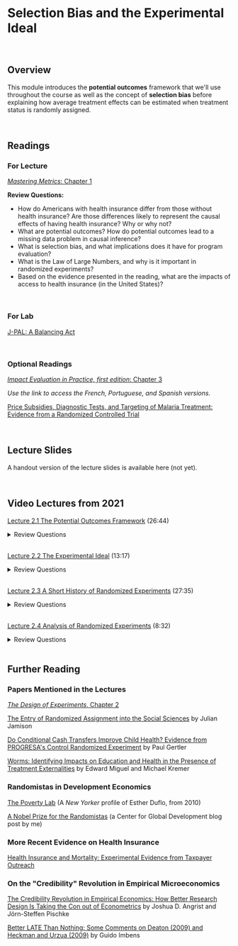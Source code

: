 # Selection Bias and the Experimental Ideal

<br>

## Overview  

This module introduces the **potential outcomes** framework that we'll use throughout the course as well as the concept of **selection bias** before 
explaining how average treatment effects can be estimated when treatment status is randomly assigned.  

<br>

## Readings

### For Lecture

[_Mastering Metrics_: Chapter 1](https://www.google.com/url?sa=t&rct=j&q=&esrc=s&source=web&cd=&ved=2ahUKEwjE2pfw-JjuAhUBZc0KHQo1DnoQFjAAegQIBhAC&url=http%3A%2F%2Fassets.press.princeton.edu%2Fchapters%2Fs10363.pdf&usg=AOvVaw3IGywrUpw1_F9e5npteATA)  

**Review Questions:**  

- How do Americans with health insurance differ from those without health insurance?  Are those differences likely to represent the causal effects of having health insurance?  Why or why not?  
- What are potential outcomes?  How do potential outcomes lead to a missing data problem in causal inference? 
- What is selection bias, and what implications does it have for program evaluation?  
- What is the Law of Large Numbers, and why is it important in randomized experiments?  
- Based on the evidence presented in the reading, what are the impacts of access to health insurance (in the United States)?  

<br>

### For Lab

[J-PAL:  A Balancing Act](https://www.povertyactionlab.org/publication/balancing-act)

<br>

### Optional Readings

[_Impact Evaluation in Practice, first edition_: Chapter 3]([https://www.google.com/url?sa=t&rct=j&q=&esrc=s&source=web&cd=&ved=2ahUKEwjE2pfw-JjuAhUBZc0KHQo1DnoQFjAAegQIBhAC&url=http%3A%2F%2Fassets.press.princeton.edu%2Fchapters%2Fs10363.pdf&usg=AOvVaw3IGywrUpw1_F9e5npteATA](https://openknowledge.worldbank.org/handle/10986/2550))  

_Use the link to access the French, Portuguese, and Spanish versions._

[Price Subsidies, Diagnostic Tests, and Targeting of Malaria Treatment: Evidence from a Randomized Controlled Trial](https://www.aeaweb.org/articles?id=10.1257/aer.20130267)

<br>

## Lecture Slides

A handout version of the lecture slides is available here (not yet). 

<br>

## Video Lectures from 2021 

[Lecture 2.1 The Potential Outcomes Framework](https://vimeo.com/512774637) (26:44)  

<details><summary>Review Questions</summary>
  <br>
  <ol>
  <li>What is the fundamental problem of causal inference?</li>
  <li>What are potential outcomes, and how do they create a missing data problem in program evaluation?</li>
  <li>What is selection bias?  When and why is it likely to bias estimates of program impacts?</li>
  </ol>
</details>
  
<br>

[Lecture 2.2 The Experimental Ideal](https://vimeo.com/512966906) (13:17)  

<details><summary>Review Questions</summary>
  <br>
  <ol>
  <li>How can random assignment eliminate selection bias?</li>
  <li>What is the Law of Large Numbers, and why is it important in randomized experiments?</li>
  <li>How can we estimate the causal impacts of a program when treatment assignments are randomized?</li>
  </ol>
</details>

<br>

[Lecture 2.3 A Short History of Randomized Experiments](https://vimeo.com/512975354) (27:35)  

<details><summary>Review Questions</summary>
  <br>
  <ol>
  <li>Who was Ronald Fisher, and how did he contribute to the development of randomized experiments?</li>
  <li>When were randomized trials first used in medicine?  When were they first used in the social sciences?</li>
  <li>What were the first randomized evaluations used in the international development context?</li>
  </ol>
</details>

<br>

[Lecture 2.4 Analysis of Randomized Experiments](https://vimeo.com/512992481) (8:32)  

<details><summary>Review Questions</summary>
  <br>
  <ol>
  <li>When treatment is randomly assigned, how can we test the null hypothesis thta the average treatment effect is equal to zero?</li>
  <li>How can linear regression be used to analyze data from randomized experiments?</li>
  </ol>
</details>
 
<br>

## Further Reading

### Papers Mentioned in the Lectures

[_The Design of Experiments_, Chapter 2](https://www.google.com/url?sa=t&rct=j&q=&esrc=s&source=web&cd=&ved=2ahUKEwjzkKfKr-7uAhWkB50JHTs7BfoQFjADegQIAhAC&url=https%3A%2F%2Fmimno.infosci.cornell.edu%2Finfo3350%2Freadings%2Ffisher.pdf&usg=AOvVaw3PD-Tt-WKw8_2oE_GqJOZl)  

[The Entry of Randomized Assignment into the Social Sciences](https://www.degruyter.com/document/doi/10.1515/jci-2017-0025/html) by Julian Jamison 

[Do Conditional Cash Transfers Improve Child Health? Evidence from PROGRESA's Control Randomized Experiment](https://www.aeaweb.org/articles?id=10.1257/0002828041302109) by Paul Gertler

[Worms:  Identifying Impacts on Education and Health in the Presence of Treatment Externalities](https://onlinelibrary.wiley.com/doi/abs/10.1111/j.1468-0262.2004.00481.x) by Edward Miguel and Michael Kremer

### Randomistas in Development Economics

[The Poverty Lab](https://www.newyorker.com/magazine/2010/05/17/the-poverty-lab) (A _New Yorker_ profile of Esther Duflo, from 2010)  

[A Nobel Prize for the Randomistas](https://www.cgdev.org/blog/nobel-prize-randomistas) (a Center for Global Development blog post by me)

### More Recent Evidence on Health Insurance

[Health Insurance and Mortality: Experimental Evidence from Taxpayer Outreach](https://academic.oup.com/qje/article/136/1/1/5911132?login=true)  

### On the "Credibility" Revolution in Empirical Microeconomics

[The Credibility Revolution in Empirical Economics: How Better Research Design Is Taking the Con out of Econometrics](https://www.aeaweb.org/articles?id=10.1257/jep.24.2.3) by Joshua D. Angrist and Jörn-Steffen Pischke

[Better LATE Than Nothing: Some Comments on Deaton (2009) and Heckman and Urzua (2009)](https://www.aeaweb.org/articles?id=10.1257/jel.48.2.399) by Guido Imbens


